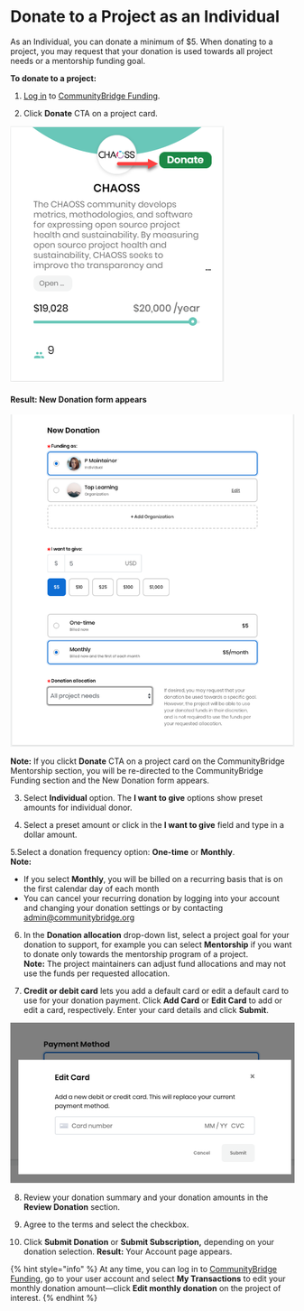 # Donate to a Project as an Individual

As an Individual, you can donate a minimum of $5. When donating to a project, you may request that your donation is used towards all project needs or a mentorship funding goal.

**To donate to a project:** 

1.  [Log in](../../../sso/sign-in-to-your-account/) to [CommunityBridge Funding](https://funding.communitybridge.org).

2. Click **Donate** CTA on a project card.

![](../../../.gitbook/assets/7418565.png)

#### Result: New Donation form appears

![](../../../.gitbook/assets/7418566.png)

**Note:** If you clickt **Donate** CTA on a project card on the CommunityBridge Mentorship section, you will be re-directed to the CommunityBridge Funding section and the New Donation form appears.

3. Select **Individual** option. The **I want to give** options show preset amounts for individual donor.

4. Select a preset amount or click in the **I want to give** field and type in a dollar amount.

5.Select a donation frequency option: **One-time** or **Monthly**.  
    **Note:**

* If you select **Monthly**, you will be billed on a recurring basis that is on the first calendar day of each month
* You can cancel your recurring donation by logging into your account and changing your donation settings or by contacting [admin@communitybridge.org](mailto:admin@communitybridge.org)

6. In the **Donation allocation** drop-down list, select a project goal for your donation to support, for example you can select **Mentorship** if you want to donate only towards the mentorship program of a project.  
**Note:** The project maintainers can adjust fund allocations and may not use the funds per requested allocation.

7. **Credit or debit card** lets you add a default card or edit a default card to use for your donation payment. Click **Add Card** or **Edit Card** to add or edit a card, respectively. Enter your card details and click **Submit**.

![](../../../.gitbook/assets/7418568.png)

8. Review your donation summary and your donation amounts in the **Review Donation** section.

9. Agree to the terms and select the checkbox.

10. Click **Submit Donation** or **Submit Subscription,** depending on your donation selection. **Result:** Your Account page appears.

{% hint style="info" %}
At any time, you can log in to [CommunityBridge Funding](https://funding.communitybridge.org), go to your user account and select **My Transactions** to edit your monthly donation amount—click **Edit monthly donation** on the project of interest.
{% endhint %}

